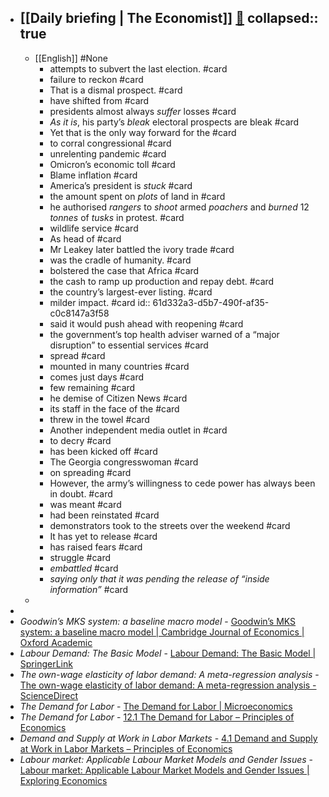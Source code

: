 - [[Daily briefing | The Economist]]   [🔗](https://www.economist.com/espresso?itm\_source=parsely-api)
  collapsed:: true
	-
	- [[English]] #None
		- attempts to subvert the last election. #card
		- failure to reckon  #card
		- That is a dismal prospect.  #card
		- have shifted from #card
		- presidents almost always _suffer_ losses #card
		- _As it is_, his party’s _bleak_ electoral prospects are bleak #card
		- Yet that is the only way forward for the #card
		- to corral congressional #card
		- unrelenting pandemic #card
		- Omicron’s economic toll #card
		- Blame inflation #card
		- America’s president is _stuck_ #card
		- the amount spent on _plots_ of land in  #card
		- he authorised _rangers_ to _shoot_ armed _poachers_ and _burned_ 12 _tonnes_ of _tusks_ in protest. #card
		- wildlife service #card
		- As head of #card
		- Mr Leakey later battled the ivory trade #card
		- was the cradle of humanity.  #card
		- bolstered the case that Africa #card
		- the cash to ramp up production and repay debt. #card
		- the country’s largest-ever listing. #card
		- milder impact. #card
		  id:: 61d332a3-d5b7-490f-af35-c0c8147a3f58
		- said it would push ahead with reopening #card
		- the government’s top health adviser warned of a “major disruption” to essential services #card
		- spread #card
		- mounted in many countries #card
		- comes just days #card
		- few remaining #card
		- he demise of Citizen News #card
		- its staff in the face of the #card
		- threw in the towel #card
		- Another independent media outlet in #card
		- to decry #card
		- has been kicked off #card
		- The Georgia congresswoman #card
		- on spreading  #card
		- However, the army’s willingness to cede power has always been in doubt. #card
		- was meant  #card
		- had been reinstated #card
		- demonstrators took to the streets over the weekend  #card
		- It has yet to release #card
		- has raised fears  #card
		- struggle #card
		- _embattled_ #card
		- _saying only that it was pending the release of “inside information”_ #card
	-
-
- _Goodwin’s MKS system: a baseline macro model_ - [Goodwin’s MKS system: a baseline macro model | Cambridge Journal of Economics | Oxford Academic](https://academic.oup.com/cje/article-abstract/39/6/1591/1694396?redirectedFrom=fulltext)
- _Labour Demand: The Basic Model_ - [Labour Demand: The Basic Model | SpringerLink](https://link.springer.com/chapter/10.1007/978-1-349-22825-6\_5)
- _The own-wage elasticity of labor demand: A meta-regression analysis_ - [The own-wage elasticity of labor demand: A meta-regression analysis - ScienceDirect](https://www.sciencedirect.com/science/article/abs/pii/S0014292115001233?via%3Dihub)
- _The Demand for Labor_ - [The Demand for Labor | Microeconomics](https://courses.lumenlearning.com/wm-microeconomics/chapter/the-demand-for-labor/)
- _The Demand for Labor_ - [12.1 The Demand for Labor – Principles of Economics](https://open.lib.umn.edu/principleseconomics/chapter/12-1-the-demand-for-labor/)
- _Demand and Supply at Work in Labor Markets_ - [4.1 Demand and Supply at Work in Labor Markets – Principles of Economics](https://opentextbc.ca/principlesofeconomics/chapter/4-1-demand-and-supply-at-work-in-labor-markets/)
- _Labour market: Applicable Labour Market Models and Gender Issues_ - [Labour market: Applicable Labour Market Models and Gender Issues | Exploring Economics](https://www.exploring-economics.org/en/discover/labour-market-models-gender-issues/)